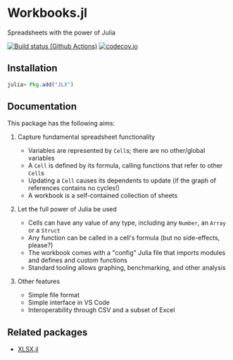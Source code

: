 # Workbooks.jl

Spreadsheets with the power of Julia

[![Build status (Github Actions)](https://github.com/sylvaticus/MyAwesomePackage.jl/workflows/CI/badge.svg)](https://github.com/sylvaticus/MyAwesomePackage.jl/actions)
[![codecov.io](http://codecov.io/github/sylvaticus/MyAwesomePackage.jl/coverage.svg?branch=main)](http://codecov.io/github/sylvaticus/MyAwesomePackage.jl?branch=main)

## Installation

```julia
julia> Pkg.add("JLX")
```


## Documentation

This package has the following aims:

1. Capture fundamental spreadsheet functionality
    - Variables are represented by `Cell`s; there are no other/global variables
    - A `Cell` is defined by its formula, calling functions that refer to other `Cell`s
    - Updating a `Cell` causes its dependents to update (if the graph of references contains no cycles!)
    - A workbook is a self-contained collection of sheets

2. Let the full power of Julia be used
    - Cells can have any value of any type, including any `Number`, an `Array` or a `Struct`
    - Any function can be called in a cell's formula (but no side-effects, please?)
    - The workbook comes with a "config" Julia file that imports modules and defines and custom functions
    - Standard tooling allows graphing, benchmarking, and other analysis

3. Other features
    - Simple file format
    - Simple interface in VS Code
    - Interoperability through CSV and a subset of Excel


## Related packages

* [XLSX.jl](https://github.com/felipenoris/XLSX.jl)